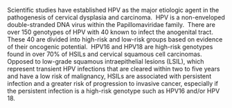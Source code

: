 Scientific studies have established HPV as the major etiologic agent in the pathogenesis of cervical dysplasia and carcinoma.  HPV is a non-enveloped double-stranded DNA virus within the Papillomaviridae family.  There are over 150 genotypes of HPV with 40 known to infect the anogenital tract. These 40 are divided into high-risk and low-risk groups based on evidence of their oncogenic potential.  HPV16 and HPV18 are high-risk genotypes found in over 70% of HSILs and cervical squamous cell carcinomas. Opposed to low-grade squamous intraepithelial lesions (LSIL), which represent transient HPV infections that are cleared within two to five years and have a low risk of malignancy, HSILs are associated with persistent infection and a greater risk of progression to invasive cancer, especially if the persistent infection is a high-risk genotype such as HPV16 and/or HPV 18.
